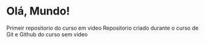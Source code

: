 # Olá, Mundo!
Primeir repositorio do curso em video
Repositorio criado durante o curso de Git e Github do curso sem video
